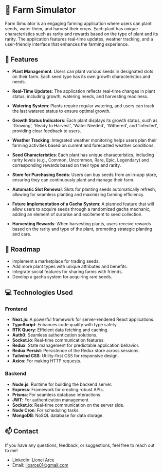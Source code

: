 # 🌱 Farm Simulator

Farm Simulator is an engaging farming application where users can plant seeds, water them, and harvest their crops. Each plant has unique characteristics such as rarity and rewards based on the type of plant and its rarity. The application features real-time updates, weather tracking, and a user-friendly interface that enhances the farming experience.

## 🚀 Features

- **Plant Management**: Users can plant various seeds in designated slots on their farm. Each seed type has its own growth characteristics and needs.
  
- **Real-Time Updates**: The application reflects real-time changes in plant status, including growth, watering needs, and harvesting readiness.

- **Watering System**: Plants require regular watering, and users can track the last watered status to ensure optimal growth.

- **Growth Status Indicators**: Each plant displays its growth status, such as 'Growing', 'Ready to Harvest', 'Water Needed', 'Withered', and 'Infected', providing clear feedback to users.

- **Weather Tracking**: Integrated weather monitoring helps users plan their farming activities based on current and forecasted weather conditions.

- **Seed Characteristics**: Each plant has unique characteristics, including rarity levels (e.g., Common, Uncommon, Rare, Epic, Legendary) and corresponding rewards based on their type and rarity.

- **Store for Purchasing Seeds**: Users can buy seeds from an in-app store, ensuring they can continuously plant and manage their farm. 

- **Automatic Slot Renewal**: Slots for planting seeds automatically refresh, allowing for seamless planting and maximizing farming efficiency.

- **Future Implementation of a Gacha System**: A planned feature that will allow users to acquire seeds through a randomized gacha mechanic, adding an element of surprise and excitement to seed collection.

- **Harvesting Rewards**: When harvesting plants, users receive rewards based on the rarity and type of the plant, promoting strategic planting and care.

## 🚧 Roadmap

- Implement a marketplace for trading seeds.
- Add more plant types with unique attributes and benefits.
- Integrate social features for sharing farms with friends.
- Develop a gacha system for acquiring rare seeds.

## 💻 Technologies Used

### Frontend
- **Next.js**: A powerful framework for server-rendered React applications.
- **TypeScript**: Enhances code quality with type safety.
- **RTK Query**: Efficient data fetching and caching.
- **Auth0**: Seamless authentication solutions.
- **Socket.io**: Real-time communication features.
- **Redux**: State management for predictable application behavior.
- **Redux Persist**: Persistence of the Redux store across sessions.
- **Tailwind CSS**: Utility-first CSS for responsive design.
- **Axios**: For making HTTP requests.

### Backend
- **Node.js**: Runtime for building the backend server.
- **Express**: Framework for creating robust APIs.
- **Prisma**: For seamless database interactions.
- **JWT**: For authentication management.
- **Socket.io**: Real-time communication on the server side.
- **Node Cron**: For scheduling tasks.
- **MongoDB**: NoSQL database for data storage.

## 📫 Contact

If you have any questions, feedback, or suggestions, feel free to reach out to me!

- LinkedIn: [Lionel Arce](https://www.linkedin.com/in/lionel-arce/)
- Email: [lioarce01@gmail.com](mailto:lioarce01@gmail.com)

